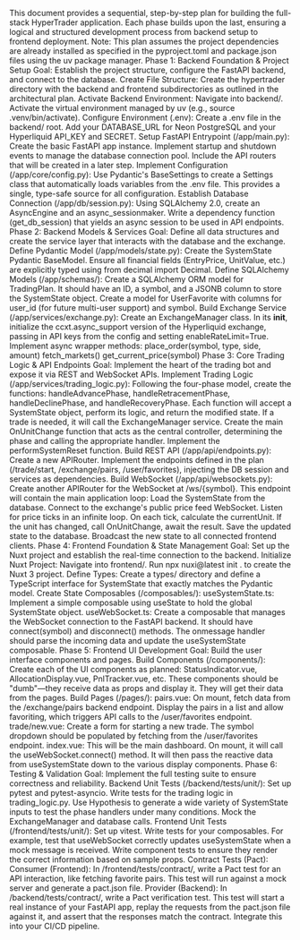 This document provides a sequential, step-by-step plan for building the full-stack HyperTrader application. Each phase builds upon the last, ensuring a logical and structured development process from backend setup to frontend deployment.
Note: This plan assumes the project dependencies are already installed as specified in the pyproject.toml and package.json files using the uv package manager.
Phase 1: Backend Foundation & Project Setup
Goal: Establish the project structure, configure the FastAPI backend, and connect to the database.
Create File Structure: Create the hypertrader directory with the backend and frontend subdirectories as outlined in the architectural plan.
Activate Backend Environment:
Navigate into backend/.
Activate the virtual environment managed by uv (e.g., source .venv/bin/activate).
Configure Environment (.env):
Create a .env file in the backend/ root.
Add your DATABASE_URL for Neon PostgreSQL and your Hyperliquid API_KEY and SECRET.
Setup FastAPI Entrypoint (/app/main.py):
Create the basic FastAPI app instance.
Implement startup and shutdown events to manage the database connection pool.
Include the API routers that will be created in a later step.
Implement Configuration (/app/core/config.py):
Use Pydantic's BaseSettings to create a Settings class that automatically loads variables from the .env file. This provides a single, type-safe source for all configuration.
Establish Database Connection (/app/db/session.py):
Using SQLAlchemy 2.0, create an AsyncEngine and an async_sessionmaker.
Write a dependency function (get_db_session) that yields an async session to be used in API endpoints.
Phase 2: Backend Models & Services
Goal: Define all data structures and create the service layer that interacts with the database and the exchange.
Define Pydantic Model (/app/models/state.py):
Create the SystemState Pydantic BaseModel.
Ensure all financial fields (EntryPrice, UnitValue, etc.) are explicitly typed using from decimal import Decimal.
Define SQLAlchemy Models (/app/schemas/):
Create a SQLAlchemy ORM model for TradingPlan. It should have an ID, a symbol, and a JSONB column to store the SystemState object.
Create a model for UserFavorite with columns for user_id (for future multi-user support) and symbol.
Build Exchange Service (/app/services/exchange.py):
Create an ExchangeManager class.
In its __init__, initialize the ccxt.async_support version of the Hyperliquid exchange, passing in API keys from the config and setting enableRateLimit=True.
Implement async wrapper methods:
place_order(symbol, type, side, amount)
fetch_markets()
get_current_price(symbol)
Phase 3: Core Trading Logic & API Endpoints
Goal: Implement the heart of the trading bot and expose it via REST and WebSocket APIs.
Implement Trading Logic (/app/services/trading_logic.py):
Following the four-phase model, create the functions: handleAdvancePhase, handleRetracementPhase, handleDeclinePhase, and handleRecoveryPhase.
Each function will accept a SystemState object, perform its logic, and return the modified state. If a trade is needed, it will call the ExchangeManager service.
Create the main OnUnitChange function that acts as the central controller, determining the phase and calling the appropriate handler.
Implement the performSystemReset function.
Build REST API (/app/api/endpoints.py):
Create a new APIRouter.
Implement the endpoints defined in the plan (/trade/start, /exchange/pairs, /user/favorites), injecting the DB session and services as dependencies.
Build WebSocket (/app/api/websockets.py):
Create another APIRouter for the WebSocket at /ws/{symbol}.
This endpoint will contain the main application loop:
Load the SystemState from the database.
Connect to the exchange's public price feed WebSocket.
Listen for price ticks in an infinite loop.
On each tick, calculate the currentUnit.
If the unit has changed, call OnUnitChange, await the result.
Save the updated state to the database.
Broadcast the new state to all connected frontend clients.
Phase 4: Frontend Foundation & State Management
Goal: Set up the Nuxt project and establish the real-time connection to the backend.
Initialize Nuxt Project:
Navigate into frontend/.
Run npx nuxi@latest init . to create the Nuxt 3 project.
Define Types: Create a types/ directory and define a TypeScript interface for SystemState that exactly matches the Pydantic model.
Create State Composables (/composables/):
useSystemState.ts: Implement a simple composable using useState to hold the global SystemState object.
useWebSocket.ts: Create a composable that manages the WebSocket connection to the FastAPI backend. It should have connect(symbol) and disconnect() methods. The onmessage handler should parse the incoming data and update the useSystemState composable.
Phase 5: Frontend UI Development
Goal: Build the user interface components and pages.
Build Components (/components/):
Create each of the UI components as planned: StatusIndicator.vue, AllocationDisplay.vue, PnlTracker.vue, etc.
These components should be "dumb"—they receive data as props and display it. They will get their data from the pages.
Build Pages (/pages/):
pairs.vue: On mount, fetch data from the /exchange/pairs backend endpoint. Display the pairs in a list and allow favoriting, which triggers API calls to the /user/favorites endpoint.
trade/new.vue: Create a form for starting a new trade. The symbol dropdown should be populated by fetching from the /user/favorites endpoint.
index.vue: This will be the main dashboard. On mount, it will call the useWebSocket.connect() method. It will then pass the reactive data from useSystemState down to the various display components.
Phase 6: Testing & Validation
Goal: Implement the full testing suite to ensure correctness and reliability.
Backend Unit Tests (/backend/tests/unit/):
Set up pytest and pytest-asyncio.
Write tests for the trading logic in trading_logic.py. Use Hypothesis to generate a wide variety of SystemState inputs to test the phase handlers under many conditions. Mock the ExchangeManager and database calls.
Frontend Unit Tests (/frontend/tests/unit/):
Set up vitest.
Write tests for your composables. For example, test that useWebSocket correctly updates useSystemState when a mock message is received.
Write component tests to ensure they render the correct information based on sample props.
Contract Tests (Pact):
Consumer (Frontend): In /frontend/tests/contract/, write a Pact test for an API interaction, like fetching favorite pairs. This test will run against a mock server and generate a pact.json file.
Provider (Backend): In /backend/tests/contract/, write a Pact verification test. This test will start a real instance of your FastAPI app, replay the requests from the pact.json file against it, and assert that the responses match the contract. Integrate this into your CI/CD pipeline.